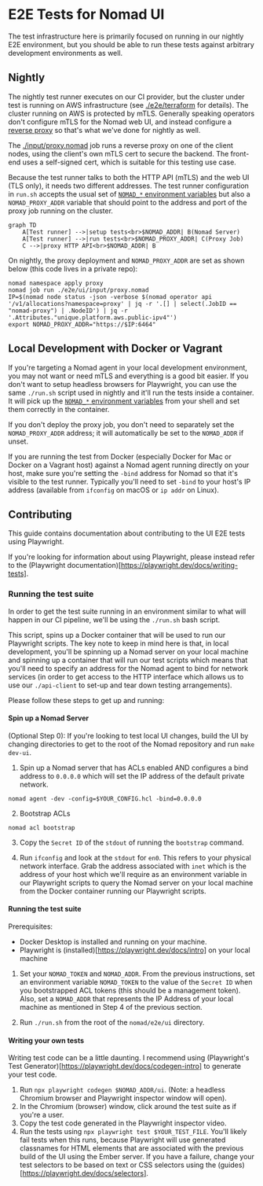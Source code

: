 # E2E Tests for Nomad UI

The test infrastructure here is primarily focused on running in our nightly E2E
environment, but you should be able to run these tests against arbitrary
development environments as well.

## Nightly

The nightly test runner executes on our CI provider, but the cluster under test
is running on AWS infrastructure (see [./e2e/terraform][] for details). The
cluster running on AWS is protected by mTLS. Generally speaking operators don't
configure mTLS for the Nomad web UI, and instead configure a [reverse proxy][]
so that's what we've done for nightly as well.

The [./input/proxy.nomad][] job runs a reverse proxy on one of the client nodes,
using the client's own mTLS cert to secure the backend. The front-end uses a
self-signed cert, which is suitable for this testing use case.

Because the test runner talks to both the HTTP API (mTLS) and the web UI (TLS
only), it needs two different addresses. The test runner configuration in
`run.sh` accepts the usual set of [`NOMAD_*` environment variables][] but also a
`NOMAD_PROXY_ADDR` variable that should point to the address and port of the
proxy job running on the cluster.

```mermaid
graph TD
    A[Test runner] -->|setup tests<br>$NOMAD_ADDR| B(Nomad Server)
    A[Test runner] -->|run tests<br>$NOMAD_PROXY_ADDR| C(Proxy Job)
    C -->|proxy HTTP API<br>$NOMAD_ADDR| B
```

On nightly, the proxy deployment and `NOMAD_PROXY_ADDR` are set as shown below
(this code lives in a private repo):

```
nomad namespace apply proxy
nomad job run ./e2e/ui/input/proxy.nomad
IP=$(nomad node status -json -verbose $(nomad operator api '/v1/allocations?namespace=proxy' | jq -r '.[] | select(.JobID == "nomad-proxy") | .NodeID') | jq -r '.Attributes."unique.platform.aws.public-ipv4"')
export NOMAD_PROXY_ADDR="https://$IP:6464"
```


## Local Development with Docker or Vagrant

If you're targeting a Nomad agent in your local development environment, you may
not want or need mTLS and everything is a good bit easier. If you don't want to
setup headless browsers for Playwright, you can use the same `./run.sh` script
used in nightly and it'll run the tests inside a container. It will pick up the
[`NOMAD_*` environment variables][] from your shell and set them correctly in
the container.

If you don't deploy the proxy job, you don't need to separately set the
`NOMAD_PROXY_ADDR` address; it will automatically be set to the `NOMAD_ADDR` if
unset.

If you are running the test from Docker (especially Docker for Mac or Docker on
a Vagrant host) against a Nomad agent running directly on your host, make sure
you're setting the `-bind` address for Nomad so that it's visible to the test
runner. Typically you'll need to set `-bind` to your host's IP address
(available from `ifconfig` on macOS or `ip addr` on Linux).


[./e2e/terraform]: https://github.com/hashicorp/nomad/tree/main/e2e/terraform
[reverse proxy]: https://developer.hashicorp.com/nomad/tutorials/manage-clusters/reverse-proxy-ui
[./input/proxy.nomad]: https://github.com/hashicorp/nomad/tree/main/e2e/ui/input/proxy.nomad
[`NOMAD_*` environment variables]: https://developer.hashicorp.com/nomad/docs/commands#command-contexts

## Contributing

This guide contains documentation about contributing to the UI E2E tests using Playwright.

If you're looking for information about using Playwright, please instead refer to the (Playwright documentation)[https://playwright.dev/docs/writing-tests].

### Running the test suite

In order to get the test suite running in an environment similar to what will happen in our CI pipeline, we'll be using the `./run.sh` bash script.

This script, spins up a Docker container that will be used to run our Playwright scripts. The key note to keep in mind here is that, in local development, you'll be spinning up a Nomad server on your local machine and spinning up a container that will run our test scripts which means that you'll need to specify an address for the Nomad agent to bind for network services (in order to get access to the HTTP interface which allows us to use our `./api-client` to set-up and tear down testing arrangements).

Please follow these steps to get up and running:

#### Spin up a Nomad Server

(Optional Step 0): If you're looking to test local UI changes, build the UI by changing directories to get to the root of the Nomad repository and run `make dev-ui`.

1. Spin up a Nomad server that has ACLs enabled AND configures a bind address to `0.0.0.0` which will set the IP address of the default private network.

`nomad agent -dev -config=$YOUR_CONFIG.hcl -bind=0.0.0.0`

2. Bootstrap ACLs

`nomad acl bootstrap`

3. Copy the `Secret ID` of the `stdout` of running the `bootstrap` command.

4. Run `ifconfig` and look at the `stdout` for `en0`. This refers to your physical network interface. Grab the address associated with `inet` which is the address of your host which we'll require as an environment variable in our Playwright scripts to query the Nomad server on your local machine from the Docker container running our Playwright scripts.

#### Running the test suite

Prerequisites:

- Docker Desktop is installed and running on your machine.
- Playwright is (installed)[https://playwright.dev/docs/intro] on your local machine

1. Set your `NOMAD_TOKEN` and `NOMAD_ADDR`. From the previous instructions, set an environment variable `NOMAD_TOKEN` to the value of the `Secret ID` when you bootstrapped ACL tokens (this should be a management token). Also, set a `NOMAD_ADDR` that represents the IP Address of your local machine as mentioned in Step 4 of the previous section.

2. Run `./run.sh` from the root of the `nomad/e2e/ui` directory.

#### Writing your own tests

Writing test code can be a little daunting. I recommend using (Playwright's Test Generator)[https://playwright.dev/docs/codegen-intro] to generate your test code.

1. Run `npx playwright codegen $NOMAD_ADDR/ui`. (Note: a headless Chromium browser and Playwright inspector window will open).
2. In the Chromium (browser) window, click around the test suite as if you're a user.
3. Copy the test code generated in the Playwright inspector video.
4. Run the tests using `npx playwright test $YOUR_TEST_FILE`. You'll likely fail tests when this runs, because Playwright will use generated classnames for HTML elements that are associated with the previous build of the UI using the Ember server. If you have a failure, change your test selectors to be based on text or CSS selectors using the (guides)[https://playwright.dev/docs/selectors].
